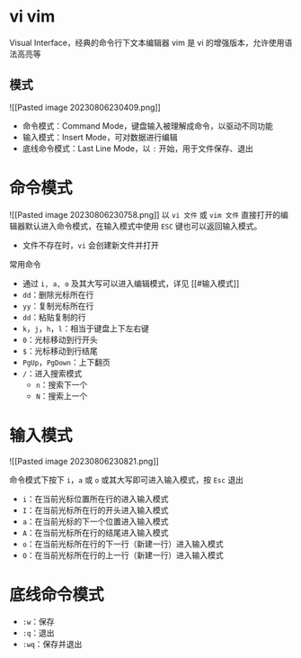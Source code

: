 # vi vim
Visual Interface，经典的命令行下文本编辑器
vim 是 vi 的增强版本，允许使用语法高亮等
## 模式

![[Pasted image 20230806230409.png]]
- 命令模式：Command Mode，键盘输入被理解成命令，以驱动不同功能
- 输入模式：Insert Mode，可对数据进行编辑
- 底线命令模式：Last Line Mode，以 `:` 开始，用于文件保存、退出
# 命令模式

![[Pasted image 20230806230758.png]]
以 `vi 文件` 或 `vim 文件` 直接打开的编辑器默认进入命令模式，在输入模式中使用 `ESC` 键也可以返回输入模式。
- 文件不存在时，`vi` 会创建新文件并打开

常用命令
- 通过 `i, a, o` 及其大写可以进入编辑模式，详见 [[#输入模式]]
- `dd`：删除光标所在行
- `yy`：复制光标所在行
- `dd`：粘贴复制的行
- `k`，`j`，`h`，`l`：相当于键盘上下左右键
- `0`：光标移动到行开头
- `$`：光标移动到行结尾
- `PgUp`，`PgDown`：上下翻页
- `/`：进入搜索模式
	- `n`：搜索下一个
	- `N`：搜索上一个
# 输入模式

![[Pasted image 20230806230821.png]]

命令模式下按下 `i`，`a` 或 `o` 或其大写即可进入输入模式，按 `Esc` 退出
- `i`：在当前光标位置所在行的进入输入模式
- `I`：在当前光标所在行的开头进入输入模式
- `a`：在当前光标的下一个位置进入输入模式
- `A`：在当前光标所在行的结尾进入输入模式
- `o`：在当前光标所在行的下一行（新建一行）进入输入模式
- `O`：在当前光标所在行的上一行（新建一行）进入输入模式
# 底线命令模式

- `:w`：保存
- `:q`：退出
- `:wq`：保存并退出